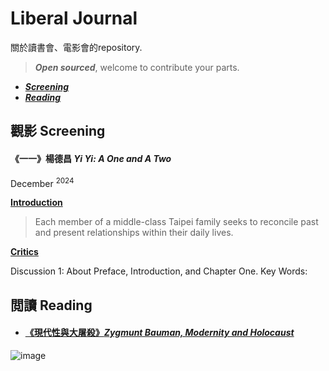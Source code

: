 # Liberal Journal
關於讀書會、電影會的repository. </p>
> ***Open sourced***, welcome to contribute your parts.

- ***[Screening](#觀影-screening)*** <br>
- ***[Reading](#閲讀-reading)***

## 觀影 Screening
#### 《一一》楊德昌 *Yi Yi: A One and A Two*
December <sup> 2024 </sup>

**[Introduction](https://en.wikipedia.org/wiki/Yi_Yi)**
> Each member of a middle-class Taipei family seeks to reconcile past and present relationships within their daily lives.

**[Critics](https://en.wikipedia.org/wiki/Yi_Yi)**

Discussion 1: About Preface, Introduction, and Chapter One.
Key Words:


## 閲讀 Reading
- #### [《現代性與大屠殺》*Zygmunt Bauman, Modernity and Holocaust*](Modernity&Holocaust.md)



![image](https://github.com/user-attachments/assets/c49f8456-86e8-403d-b7ab-8d60f6fc403b)
